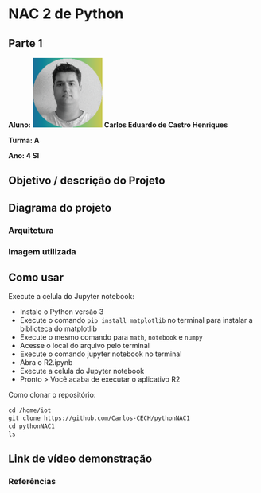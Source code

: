 # NAC 2 de Python

## Parte 1

**Aluno:** 
![Icon](images/carloseduardo-01[250].PNG "Carlos Eduardo de Castro Henriques")
**Carlos Eduardo de Castro Henriques**

**Turma: A**

**Ano: 4 SI**

## Objetivo / descrição do Projeto

## Diagrama do projeto

### Arquitetura

### Imagem utilizada

## Como usar 

Execute a celula do Jupyter notebook:

* Instale o Python versão 3
* Execute o comando `pip install matplotlib` no terminal para instalar a biblioteca do matplotlib 
* Execute o mesmo comando para `math`, `notebook` e `numpy`
* Acesse o local do arquivo pelo terminal
* Execute o comando jupyter notebook no terminal
* Abra o R2.ipynb
* Execute a celula do Jupyter notebook
* Pronto > Você acaba de executar o aplicativo R2

Como clonar o repositório:

    cd /home/iot
    git clone https://github.com/Carlos-CECH/pythonNAC1
    cd pythonNAC1
    ls


## Link de vídeo demonstração

<!--[Link para o video youtube](https://youtu.be/wv0MEnzSnEs)-->


### Referências 

<!--* [Basic writing and formatting syntax](https://docs.github.com/en/github/writing-on-github/getting-started-with-writing-and-formatting-on-github/basic-writing-and-formatting-syntax)
* [Math.atan2()](https://developer.mozilla.org/pt-BR/docs/Web/JavaScript/Reference/Global_Objects/Math/atan2)
* [OpenCV - Contour Features](https://docs.opencv.org/4.x/dd/d49/tutorial_py_contour_features.html)-->
